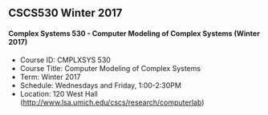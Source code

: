 ## CSCS530 Winter 2017
#### Complex Systems 530 - Computer Modeling of Complex Systems (Winter 2017)

  * Course ID: CMPLXSYS 530
  * Course Title: Computer Modeling of Complex Systems
  * Term: Winter 2017
  * Schedule: Wednesdays and Friday, 1:00-2:30PM
  * Location: 120 West Hall (http://www.lsa.umich.edu/cscs/research/computerlab)
